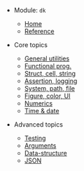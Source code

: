 
* Module: `dk`

  * [Home](deck/index)
  * [Reference](deck/reference)

* Core topics

  * [General utilities](deck/util/index)
  * [Functional prog.](deck/fprog/index)
  * [Struct, cell, string](deck/ctn/index)
  * [Assertion, logging](deck/log/index)
  * [System, path, file](deck/sys/index)
  * [Figure, color, UI](deck/ui/index)
  * [Numerics](deck/num/index)
  * [Time & date](deck/time/index)

* Advanced topics

  * [Testing](deck/adv/test)
  * [Arguments](deck/adv/arg)
  * [Data-structure](deck/adv/ds)
  * [JSON](deck/adv/json)